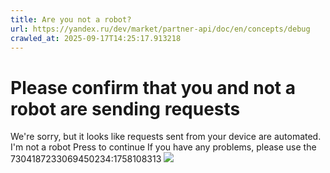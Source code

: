 ```yaml
---
title: Are you not a robot?
url: https://yandex.ru/dev/market/partner-api/doc/en/concepts/debug
crawled_at: 2025-09-17T14:25:17.913218
---
```


# Please confirm that you and not a robot are sending requests
We're sorry, but it looks like requests sent from your device are automated. 
I'm not a robot Press to continue
If you have any problems, please use the 
7304187233069450234:1758108313
![](https://adfstat.yandex.ru/captcha?req_id=1758108313031426-12177533737140742310-balancer-l7leveler-kubr-yp-sas-140-BAL&unique_key=7304187233069450234)
